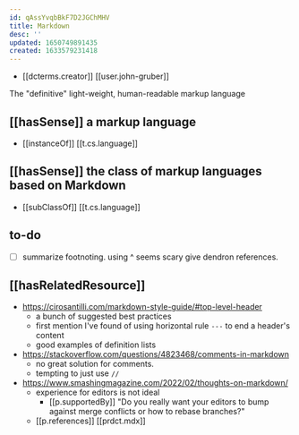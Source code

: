 ```yaml
---
id: qAssYvqbBkF7D2JGChMHV
title: Markdown
desc: ''
updated: 1650749891435
created: 1633579231418
---
```





- [[dcterms.creator]] [[user.john-gruber]]

The "definitive" light-weight, human-readable markup language

## [[hasSense]] a markup language

- [[instanceOf]] [[t.cs.language]] 

## [[hasSense]] the class of markup languages based on Markdown

- [[subClassOf]] [[t.cs.language]]

## to-do

- [ ] summarize footnoting. using ^ seems scary give dendron references.

## [[hasRelatedResource]]

- https://cirosantilli.com/markdown-style-guide/#top-level-header
  - a bunch of suggested best practices
  - first mention I've found of using horizontal rule `---` to end a header's content
  - good examples of definition lists
- https://stackoverflow.com/questions/4823468/comments-in-markdown
  - no great solution for comments. 
  - tempting to just use `//` 
- https://www.smashingmagazine.com/2022/02/thoughts-on-markdown/
  - experience for editors is not ideal
    - [[p.supportedBy]] "Do you really want your editors to bump against merge conflicts or how to rebase branches?"
  - [[p.references]] [[prdct.mdx]]